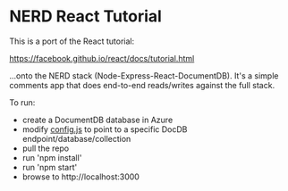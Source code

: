 # NERD React Tutorial

This is a port of the React tutorial:

https://facebook.github.io/react/docs/tutorial.html

...onto the NERD stack (Node-Express-React-DocumentDB). It's a simple comments app that does end-to-end reads/writes against the full stack.

To run:

- create a DocumentDB database in Azure
- modify <a href="config.js">config.js</a> to point to a specific DocDB endpoint/database/collection
- pull the repo
- run 'npm install'
- run 'npm start'
- browse to http://localhost:3000
